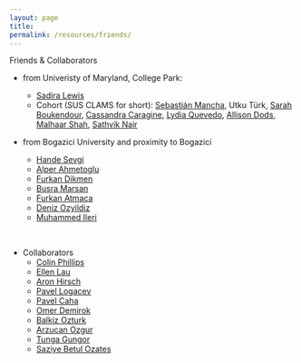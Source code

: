 ```yaml
---
layout: page
title:
permalink: /resources/friends/
---
```




Friends & Collaborators

- from Univeristy of Maryland, College Park:
  - [Sadira Lewis](https://sadiralewis.github.io/)
  - Cohort (SUS CLAMS for short): [Sebastián Mancha](https://smancha.github.io/), Utku Türk, [Sarah Boukendour](https://linguistics.umd.edu/directory/sarah-boukendour), [Cassandra Caragine](https://cccaragine.wixsite.com/cassandra-caragine), [Lydia Quevedo](https://lydiayquevedo.wordpress.com/), [Allison Dods](https://linguistics.umd.edu/directory/allison-dods), [Malhaar Shah](https://www.malshah.com/), [Sathvik Nair](https://sathvikn.github.io/)

- from Bogazici University and proximity to Bogazici
    - [Hande Sevgi](https://sites.google.com/view/handesevgi)
    - [Alper Ahmetoglu](https://alpera.xyz)
    - [Furkan Dikmen](https://furkandikmen.com/)
    - [Busra Marsan](http://busramarsan.com/)
    - [Furkan Atmaca](https://github.com/atmacafurkan)
    - [Deniz Ozyildiz](https://deniz.fr)
    - [Muhammed Ileri](https://muhammedileri.github.io)

<br>

- Collaborators
    - [Colin Phillips](https://www.colinphillips.net/)
    - [Ellen Lau](https://ellenlau.net/)
    - [Aron Hirsch](https://sites.google.com/view/aronhirsch/)
    - [Pavel Logacev](https://twitter.com/pavellogacev)
    - [Pavel Caha](https://www.muni.cz/en/people/53172-pavel-caha)
    - [Omer Demirok](https://omerdemirok.com/)
    - [Balkiz Ozturk](https://linguistics.boun.edu.tr/balkiz-ozturk-basaran)
    - [Arzucan Ozgur](https://www.cmpe.boun.edu.tr/~ozgur/)
    - [Tunga Gungor](https://www.cmpe.boun.edu.tr/~gungort/)
    - [Saziye Betul Ozates](https://www.researchgate.net/profile/Saziye-Oezates)
